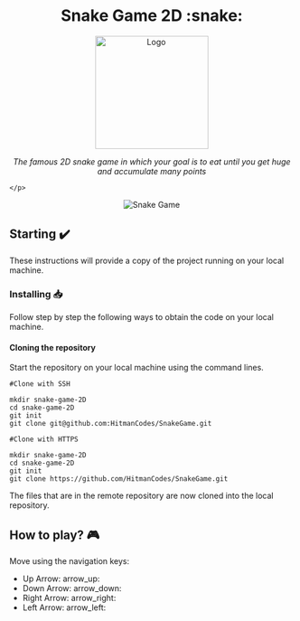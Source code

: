 <p align="center">	
	<h1 align="center">Snake Game 2D :snake:</h1>
</p>
<p align="center">
    <img src="../../assets/img/logo.png" width="200" alt="Logo">
</p>
    <p align="center"><em>The famous 2D snake game in which your goal is to eat until you get huge and accumulate many points</em></p>
    <p align="center">
       
  	</p>
</p>

<p align="center">
	<img src="../../assets/img/capture.png" alt="Snake Game">
</p>



## Starting :heavy_check_mark:

These instructions will provide a copy of the project running on your local machine.

### Installing :inbox_tray:

Follow step by step the following ways to obtain the code on your local machine.

#### Cloning the repository

Start the repository on your local machine using the command lines.

```
#Clone with SSH

mkdir snake-game-2D
cd snake-game-2D
git init
git clone git@github.com:HitmanCodes/SnakeGame.git
```

```
#Clone with HTTPS

mkdir snake-game-2D
cd snake-game-2D
git init
git clone https://github.com/HitmanCodes/SnakeGame.git
```
The files that are in the remote repository are now cloned into the local repository.


## How to play? :video_game:

Move using the navigation keys:
- Up Arrow: arrow_up:
- Down Arrow: arrow_down:
- Right Arrow: arrow_right:
- Left Arrow: arrow_left:
